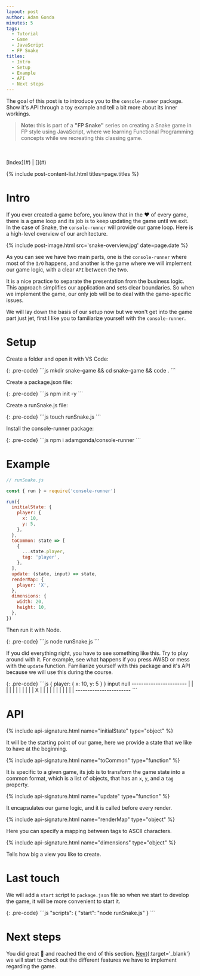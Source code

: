 ```yaml
---
layout: post
author: Adam Gonda
minutes: 5
tags:
  - Tutorial
  - Game
  - JavaScript
  - FP Snake
titles:
  - Intro
  - Setup
  - Example
  - API
  - Next steps
---
```


The goal of this post is to introduce you to the `console-runner` package.
Show it's API through a toy example and tell a bit more about its inner workings.

> **Note:**
this is part of a **"FP Snake"** series on creating a Snake game in FP style
using JavaScript, where we learning Functional Programming concepts
while we recreating this classing game.
<br>
<br>
[Index](#) | [<Prev](#) | [Next>](#)

{% include post-content-list.html titles=page.titles %}

# Intro

If you ever created a game before,
you know that in the ❤️ of every game, there is a
game loop and its job is to keep updating the game until we exit.
In the case of Snake, the `console-runner` will provide our game loop.
Here is a high-level overview of our architecture.

{% include post-image.html
  src='snake-overview.jpg'
  date=page.date
%}

As you can see we have two main parts, one is the `console-runner`
where most of the `I/O` happens, and another is the game where we
will implement our game logic, with a clear `API` between the two.

It is a nice practice to separate the presentation
from the business logic. This approach simplifies
our application and sets clear boundaries.
So when we implement the game, our only job will be
to deal with the game-specific issues.

We will lay down the basis of our setup now but
we won't get into the game part just jet, first I like you to
familiarize yourself with the `console-runner`.

# Setup

<p>Create a folder and open it with VS Code:</p>{: .pre-code}
```js
mkdir snake-game && cd snake-game && code .
```

<p>Create a package.json file:</p>{: .pre-code}
```js
npm init -y
```

<p>Create a runSnake.js file:</p>{: .pre-code}
```js
touch runSnake.js
```

<p>Install the console-runner package:</p>{: .pre-code}
```js
npm i adamgonda/console-runner
```

# Example

```js
// runSnake.js

const { run } = require('console-runner')

run({
  initialState: {
    player: {
      x: 10,
      y: 5,
    },
  },
  toCommon: state => [
    {
      ...state.player,
      tag: 'player',
    },
  ],
  update: (state, input) => state,
  renderMap: {
    player: 'X',
  },
  dimensions: {
    width: 20,
    height: 10,
  },
})
```

<p>Then run it with Node.</p>{: .pre-code}
```js
node runSnake.js
```

<p>
If you did everything right, you have to see something like this.
Try to play around with it. For example, see what happens
if you press AWSD or mess with the <code>update</code> function. Familiarize
yourself with this package and it's API because we will use this during the course.
</p>{: .pre-code}
```js
{ player: { x: 10, y: 5 } }
input null
-----------------------
|                     |
|                     |
|                     |
|                     |
|                     |
|          X          |
|                     |
|                     |
|                     |
|                     |
|                     |
-----------------------
```

# API

{% include api-signature.html
  name="initialState"
  type="object"
%}

It will be the starting point of our game,
here we provide a state that we like to have at the
beginning.

{% include api-signature.html
  name="toCommon"
  type="function"
%}

It is specific to a given game,
its job is to transform the game state into a common format,
which is a list of objects, that has
an `x`, `y`, and a `tag` property.


{% include api-signature.html
  name="update"
  type="function"
%}

It encapsulates our game logic,
and it is called before every render.

{% include api-signature.html
  name="renderMap"
  type="object"
%}

Here you can specify a mapping between tags
to ASCII characters.

{% include api-signature.html
  name="dimensions"
  type="object"
%}

Tells how big a view you like to create.

# Last touch

<p>We will add a <code>start</code> script to <code>package.json</code> file so when we
start to develop the game, it will be more convenient to start it.</p>{: .pre-code}
```js
"scripts": {
  "start": "node runSnake.js"
}
```

# Next steps

You did great 🥳 and reached the end of this section.
[Next](#){:target='_blank'} we will start to check out the
different features we have to implement regarding the game.

